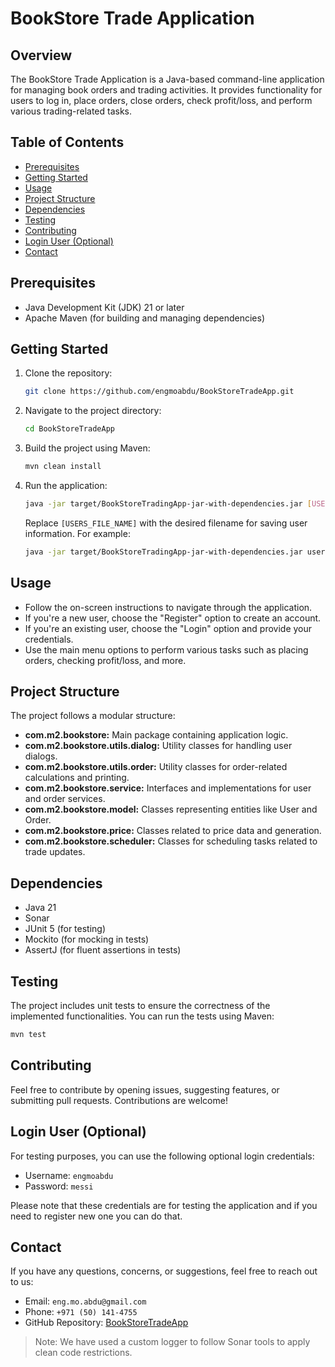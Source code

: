 # BookStore Trade Application

## Overview

The BookStore Trade Application is a Java-based command-line application for managing book orders and trading activities. It provides functionality for users to log in, place orders, close orders, check profit/loss, and perform various trading-related tasks.

## Table of Contents

- [Prerequisites](#prerequisites)
- [Getting Started](#getting-started)
- [Usage](#usage)
- [Project Structure](#project-structure)
- [Dependencies](#dependencies)
- [Testing](#testing)
- [Contributing](#contributing)
- [Login User (Optional)](#login-user-optional)
- [Contact](#contact)

## Prerequisites

- Java Development Kit (JDK) 21 or later
- Apache Maven (for building and managing dependencies)

## Getting Started

1. Clone the repository:

    ```bash
    git clone https://github.com/engmoabdu/BookStoreTradeApp.git
    ```

2. Navigate to the project directory:

    ```bash
    cd BookStoreTradeApp
    ```

3. Build the project using Maven:

    ```bash
    mvn clean install
    ```

4. Run the application:

    ```bash
    java -jar target/BookStoreTradingApp-jar-with-dependencies.jar [USERS_FILE_NAME]
    ```

   Replace `[USERS_FILE_NAME]` with the desired filename for saving user information. For example:

    ```bash
    java -jar target/BookStoreTradingApp-jar-with-dependencies.jar users.txt
    ```

## Usage

- Follow the on-screen instructions to navigate through the application.
- If you're a new user, choose the "Register" option to create an account.
- If you're an existing user, choose the "Login" option and provide your credentials.
- Use the main menu options to perform various tasks such as placing orders, checking profit/loss, and more.

## Project Structure

The project follows a modular structure:

- **com.m2.bookstore:** Main package containing application logic.
- **com.m2.bookstore.utils.dialog:** Utility classes for handling user dialogs.
- **com.m2.bookstore.utils.order:** Utility classes for order-related calculations and printing.
- **com.m2.bookstore.service:** Interfaces and implementations for user and order services.
- **com.m2.bookstore.model:** Classes representing entities like User and Order.
- **com.m2.bookstore.price:** Classes related to price data and generation.
- **com.m2.bookstore.scheduler:** Classes for scheduling tasks related to trade updates.

## Dependencies

- Java 21
- Sonar
- JUnit 5 (for testing)
- Mockito (for mocking in tests)
- AssertJ (for fluent assertions in tests)

## Testing

The project includes unit tests to ensure the correctness of the implemented functionalities. You can run the tests using Maven:

  ```bash
  mvn test
  ```
## Contributing
Feel free to contribute by opening issues, suggesting features, or submitting pull requests. Contributions are welcome!

## Login User (Optional)

For testing purposes, you can use the following optional login credentials:

- Username: `engmoabdu`
- Password: `messi`

Please note that these credentials are for testing the application and if you need to register new one you can do that.

## Contact

If you have any questions, concerns, or suggestions, feel free to reach out to us:

- Email: `eng.mo.abdu@gmail.com`
- Phone: `+971 (50) 141-4755`
- GitHub Repository: [BookStoreTradeApp](https://github.com/engMoAbdu/BookStoreTradingApp)

> Note: We have used a custom logger to follow Sonar tools to apply clean code restrictions.